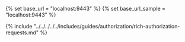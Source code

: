 {% set base_url = "localhost:9443" %} {% set base_url_sample = "localhost:9443" %}

{% include "../../../../../includes/guides/authorization/rich-authorization-requests.md" %}
